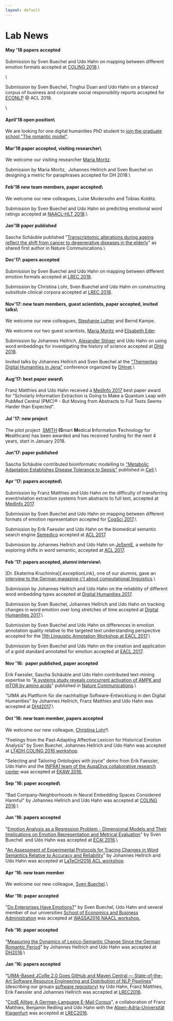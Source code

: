 ```yaml
---
layout: default
---
```

# Lab News

#### May '18 papers accepted

<div>

Submission by Sven Buechel and Udo Hahn on mapping between different
emotion formats accepted at [COLING 2018](http://coling2018.org/).\

</div>

<div>

\

</div>

<div>

Submission by Sven Buechel, Tinghui Duan and Udo Hahn on a blanced
corpus of business and corporate social responsiblity reports accepted
for [ECONLP](http://julielab.de/econlp2018.html) @ ACL 2018.

</div>

<div>

\

</div>

#### April'18 open position\

We are looking for one digital humanities PhD student to [join the
graduate school "The romantic
model"](http://www.julielab.de/coling_multimedia/de/downloads/Stellenausschreibung_Computerlinguistik_2018_04_15_UH_pdf.pdf).

#### Mar'18 paper accepted, visiting researcher\

We welcome our visiting researcher [Maria
Moritz](http://www.etrap.eu/thesis-students/).

Submission by Maria Moritz,  Johannes Hellrich and Sven Buechel on
designing a metric for paraphrases accepted for DH 2018.\

#### Feb'18 new team members, paper accepted\

We welcome our new colleagues, Luise Modersohn and Tobias Kolditz.

Submission by Sven Buechel and Udo Hahn on predicting emotional word
ratings accepted at [NAACL-HLT 2018](http://naacl2018.org/).\

#### Jan'18 paper published

Sascha Schäuble published "[Transcriptomic alterations during ageing
reflect the shift from cancer to degenerative diseases in the
elderly](https://www.nature.com/articles/s41467-017-02395-2)" as shared
first author in Nature Communications.\

#### Dec'17: papers accepted

Submission by Sven Buechel and Udo Hahn on mapping between different
emotion formats accepted at [LREC
2018](http://lrec2018.lrec-conf.org/en/).

Submission by Christina Lohr, Sven Buechel and Udo Hahn on constructing
substitute clinical corpora accepted at [LREC
2018](http://lrec2018.lrec-conf.org/en/).

#### Nov'17: new team members, guest scientists, paper accepted, invited talks\

We welcome our new colleagues, [Stephanie
Luther](/Staff/Stephanie+Luther.html "Stephanie Luther") and Bernd
Kampe.

We welcome our two guest scientists, [Maria
Moritz](http://www.etrap.eu/thesis-students/) and [Elisabeth
Eder](https://www.aau.at/team/eder-elisabeth/).

Submission by Johannes Hellrich, [Alexander
Stöger](http://www.modellromantik.uni-jena.de/index.php/beteiligte/kollegiatinnen/alexander-stoger/?lang=de)
and Udo Hahn on using word embeddings for investigating the history of
science accepted at [DHd 2018](http://dhd2018.uni-koeln.de/).

Invited talks by Johannes Hellrich and Sven Buechel at the ["Thementag
Digital Humanities in
Jena"](https://www.db-thueringen.de/receive/dbt_mods_00033310)
conference organized by
[DHnet](http://dhnet.uni-jena.de/index.php?id=124).\

#### Aug'17: best paper award\

Franz Matthies and Udo Hahn received a [MedInfo
2017](http://medinfo2017.medmeeting.org/en) best paper award for
"Scholarly Information Extraction is Going to Make a Quantum Leap with
PubMed Central (PMC)® - But Moving from Abstracts to Full Texts Seems
Harder than Expected".

#### Jul '17: new project

The pilot project  [SMITH](http://www.smith.care/ "SMITH") **(S**mart
**M**edical **I**nformation **T**echnology for **H**ealthcare) has been
awarded and has received funding for the next 4 years, start in January
2018.

#### Jun'17: paper published

Sascha Schäuble contributed bioinformatic modelling to ["Metabolic
Adaptation Establishes Disease Tolerance to
Sepsis"](http://www.cell.com/cell/fulltext/S0092-8674(17)30592-5)
published in [Cell](http://www.cell.com/cell/home).\

#### Apr '17: papers accepted\

Submission by Franz Matthies and Udo Hahn on the difficulty of
transferring event/relation extraction systems from abstracts to full
text, accepted at [MedInfo 2017](http://medinfo2017.medmeeting.org/en).

Submission by Sven Buechel and Udo Hahn on mapping between different
formats of emotion representation accepted for [CogSci
2017](http://www.cognitivesciencesociety.org/conference/cogsci2017/).\

Submission by Erik Faessler and Udo Hahn on the biomedical semantic
search engine [Semedico](http://semedico.org/) accepted at [ACL
2017](http://acl2017.org).

Submission by Johannes Hellrich and Udo Hahn on
[JeSemE](http://jeseme.org/), a website for exploring shifts in word
semantic, accepted at [ACL 2017](http://acl2017.org).

#### Feb '17: papers accepted, alumni interview\

[Dr. Ekaterina Kruchinina]{.exceptionLink}, one of our alumnis, gave an
[interview to the German magazine c't about computational
linguistics](https://www.heise.de/ct/ausgabe/2017-4-Ein-Job-an-der-Schnittstelle-von-Mensch-und-Maschine-3612795.html).\

Submission by Johannes Hellrich and Udo Hahn on the reliability of
different word embedding types accepted at [Digital Humanities
2017](https://dh2017.adho.org).

Submission by Sven Buechel, Johannes Hellrich and Udo Hahn on tracking
changes in word emotion over long stretches of time accepted at [Digital
Humanities 2017](https://dh2017.adho.org).\

Submission by Sven Buechel and Udo Hahn on differences in emotion
annotation quality relative to the targeted text understanding
perspective accepted for the [11th Linguistic Annotation Workshop at
EACL 2017](https://sigann.github.io/LAW-XI-2017/).\

Submission by Sven Buechel and Udo Hahn on the creation and application
of a gold standard annotated for emotion accepted at [EACL
2017](http://eacl2017.org).

#### Nov '16:  paper published, paper accepted

Erik Faessler, Sascha Schäuble and Udo Hahn contributed text-mining
expertise to "[A systems study reveals concurrent activation of AMPK and
mTOR by amino acids](http://www.nature.com/articles/ncomms13254)"
published in [Nature Communications](http://www.nature.com/ncomms/).\

"UIMA als Plattform für die nachhaltige Software-Entwicklung in den
Digital Humanities" by Johannes Hellrich, Franz Matthies and Udo Hahn
was accepted at [DHd2017](http://www.dhd2017.ch).\

#### Oct '16: new team member, papers accepted

We welcome our new colleague, [Christina
Lohr](/Staff/Christina+Lohr.html "Christina Lohr")!\

"Feelings from the Past-Adapting Affective Lexicon for Historical
Emotion Analysis" by Sven Buechel, Johannes Hellrich and Udo Hahn was
accepted at [LT4DH COLING 2016
workshop](https://www.clarin-d.net/en/current-issues/lt4dh).

"Selecting and Tailoring Ontologies with joyce" demo from Erik Faessler,
Udo Hahn and the [INFRA1 team of the AuqaDiva collaborative research
center](http://www.aquadiva.uni-jena.de/Projects/INFRA1.html) was
accepted at [EKAW 2016.](http://ekaw2016.cs.unibo.it)

#### Sep '16: paper accepted\

"Bad Company-Neighborhoods in Neural Embedding Spaces Considered
Harmful" by Johannes Hellrich and Udo Hahn was accepted at [COLING
2016](http://coling2016.anlp.jp/).\

#### Jun '16: papers accepted

"[Emotion Analysis as a Regression Problem - Dimensional Models and
Their Implications on Emotion Representation and Metrical
Evaluation](http://ebooks.iospress.nl/volumearticle/44864)" by Sven
Buechel  and Udo Hahn was accepted at [ECAI
2016](http://www.ecai2016.org/).\

"[An Assessment of Experimental Protocols for Tracing Changes in Word
Semantics Relative to Accuracy and
Reliability](http://aclweb.org/anthology/W/W16/W16-2114.pdf)" by
Johannes Hellrich and Udo Hahn was accepted at [LaTeCH2016 ACL
workshop](https://sighum.wordpress.com/events/latech-2016/).

#### Apr '16: new team member

We welcome our new colleague, [Sven
Buechel](/Staff/Sven+Buechel.html "Sven Buechel").\

#### Mar '16: paper accepted

"[Do Enterprises Have
Emotions?](http://anthology.aclweb.org/W/W16/W16-0423.pdf)" by Sven
Buechel, Udo Hahn and several member of our universities [School of
Economics and Business Administration](http://www.orga.uni-jena.de/) was
accepted at [WASSA2016 NAACL workshop.](http://optima.jrc.it/wassa2016/)

#### Feb '16: paper accepted

"[Measuring the Dynamics of Lexico-Semantic Change Since the German
Romantic Period](http://dh2016.adho.org/abstracts/144)" by Johannes
Hellrich and Udo Hahn was accepted at
[DH2016](http://dh2016.adho.org/).\

#### Jan '16: papers accepted

"[UIMA-Based JCoRe 2.0 Goes GitHub and Maven Central ― State-of-the-Art
Software Resource Engineering and Distribution of NLP
Pipelines](http://www.lrec-conf.org/proceedings/lrec2016/pdf/774_Paper.pdf)"
(describing our groups [software repository](http://julielab.github.io))
by Udo Hahn, Franz Matthies, Erik Faessler and Johannes Hellrich was
accepted at [LREC2016](http://lrec2016.lrec-conf.org/en/).

"[CodE Alltag: A German-Language E-Mail
Corpus](http://www.lrec-conf.org/proceedings/lrec2016/pdf/1120_Paper.pdf)",
a collaboration of Franz Matthies, Benjamin Redling and Udo Hahn with
the [Alpen-Adria-Universität
Klagenfurt](http://www.uni-klu.ac.at/germ/inhalt/1.htm) was accepted at
[LREC2016](http://lrec2016.lrec-conf.org/en/).
